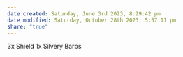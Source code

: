 ```yaml
---
date created: Saturday, June 3rd 2023, 8:29:42 pm
date modified: Saturday, October 28th 2023, 5:57:11 pm
share: "true"
---
```


3x Shield
1x Silvery Barbs